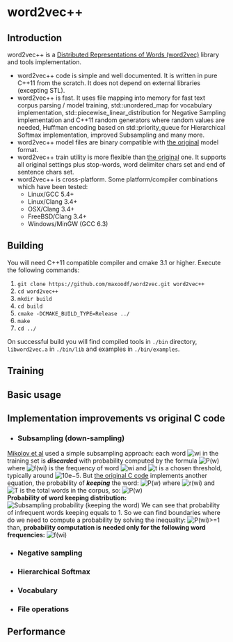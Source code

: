 # word2vec++

## Introduction
word2vec++ is a [Distributed Representations of Words (word2vec)](https://arxiv.org/pdf/1310.4546.pdf) library and tools implementation.
- word2vec++ code is simple and well documented. It is written in pure C++11 from the scratch. It does not depend on external libraries (excepting STL).
- word2vec++ is fast. It uses file mapping into memory for fast text corpus parsing / model training, std::unordered_map for vocabulary implementation, std::piecewise_linear_distribution for Negative Sampling implementation and C++11 random generators where random values are needed, Huffman encoding based on std::priority_queue for Hierarchical Softmax implementation, improved Subsampling and many more.
- word2vec++ model files are binary compatible with [the original](https://github.com/svn2github/word2vec) model format.
- word2vec++ train utility is more flexible than [the original](https://github.com/svn2github/word2vec) one. It supports all original settings plus stop-words, word delimiter chars set and end of sentence chars set.
- word2vec++ is cross-platform. Some platform/compiler combinations which have been tested:
  - Linux/GCC 5.4+
  - Linux/Clang 3.4+
  - OSX/Clang 3.4+
  - FreeBSD/Clang 3.4+
  - Windows/MinGW (GCC 6.3)

## Building
You will need C++11 compatible compiler and cmake 3.1 or higher.
Execute the following commands:
1. `git clone https://github.com/maxoodf/word2vec.git word2vec++`
2. `cd word2vec++`
3. `mkdir build`
4. `cd build`
4. `cmake -DCMAKE_BUILD_TYPE=Release ../`
5. `make`
6. `cd ../`

On successful build you will find compiled tools in `./bin` directory, `libword2vec.a` in `./bin/lib` and examples in `./bin/examples`.

## Training

## Basic usage

## Implementation improvements vs original C code
- ### Subsampling (down-sampling)
[Mikolov et al](https://arxiv.org/pdf/1310.4546.pdf) used a simple subsampling approach: each word ![wi](https://www.dropbox.com/s/is6askf96sj3lhs/f9.png?raw=1) in the training set is ***discarded*** with probability computed by the formula  ![P(w)](https://www.dropbox.com/s/ms8g7zz8ink2krm/f1.png?raw=1) where ![f(wi)](https://www.dropbox.com/s/mjnohff0ewdyb78/f8.png?raw=1) is the frequency of word ![wi](https://www.dropbox.com/s/is6askf96sj3lhs/f9.png?raw=1) and ![t](https://www.dropbox.com/s/2pkwgism8101n3a/f10.png?raw=1) is a chosen threshold, typically around ![10e−5](https://www.dropbox.com/s/ugsghly2s3k4t9s/f11.png?raw=1).
But [the original C code](https://github.com/svn2github/word2vec) implements another equation, the probability of ***keeping*** the word: ![P(w)](https://www.dropbox.com/s/z1umpdl9h6qe559/f2.png?raw=1) where ![r(wi)](https://www.dropbox.com/s/sm6ag6nx6wq44oc/f3.png?raw=1) and ![T](https://www.dropbox.com/s/8jg6t3rvtjvqbis/f12.png?raw=1) is the total words in the corpus, so: ![P(w)](https://www.dropbox.com/s/sshui81t3q6xi28/f4.png?raw=1)  
**Probability of word keeping distribution:**
![Subsampling probability (keeping the word)](https://www.dropbox.com/s/fgjduwpjkvzi3a3/g1.png?raw=1)
We can see that probability of infrequent words keeping equals to 1. So we can find boundaries where do we need to compute a probability by solving the inequality: ![P(wi)>=1](https://www.dropbox.com/s/ghegeqzuo1ls7pq/f6.png?raw=1) than,
**probability computation is needed only for the following word frequencies:** ![f(wi)](https://www.dropbox.com/s/b5slcxb4fihh509/f7.png?raw=1)
- ### Negative sampling

- ### Hierarchical Softmax

- ### Vocabulary

- ### File operations

## Performance
